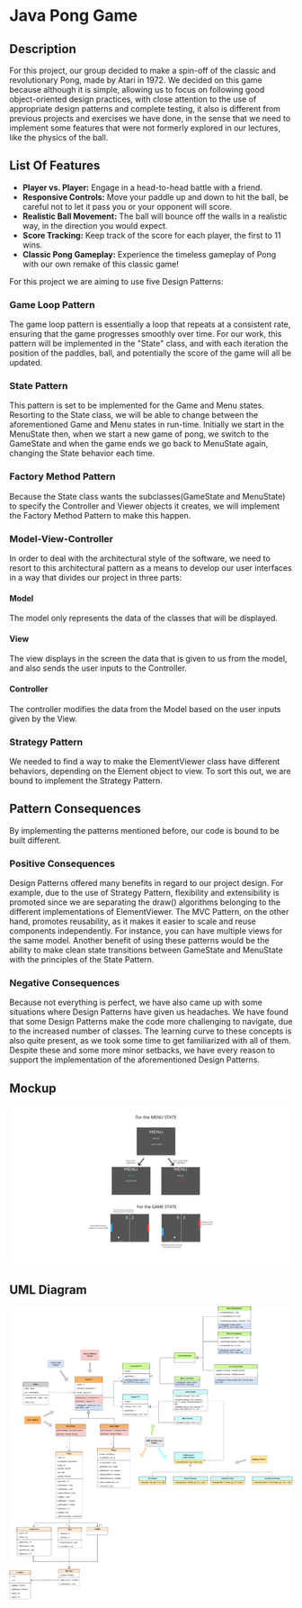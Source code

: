 # Java Pong Game

## Description
For this project, our group decided to make a spin-off of the classic and revolutionary Pong, made by Atari in 1972.
We decided on this game because although it is simple, allowing us to focus on following good object-oriented design practices,
with close attention to the use of appropriate design patterns and complete testing, it also is different from previous projects and exercises we have done,
in the sense that we need to implement some features that were not formerly explored in our lectures, like the physics of the ball.
## List Of Features
- **Player vs. Player:** Engage in a head-to-head battle with a friend.
- **Responsive Controls:** Move your paddle up and down to hit the ball, be careful not to let it pass you or your opponent will score.
- **Realistic Ball Movement:** The ball will bounce off the walls in a realistic way, in the direction you would expect.
- **Score Tracking:** Keep track of the score for each player, the first to 11 wins.
- **Classic Pong Gameplay:** Experience the timeless gameplay of Pong with our own remake of this classic game!
  
For this project we are aiming to use five Design Patterns:
### Game Loop Pattern
The game loop pattern is essentially a loop that repeats at a consistent rate, ensuring that the game progresses smoothly over time. For our work, this pattern will be implemented in the "State" class, and with each iteration the position of the paddles, ball, and potentially the score of the game will all be updated.  
### State Pattern
This pattern is set to be implemented for the Game and Menu states. Resorting to the State class, we will be able to change between the aforementioned Game and Menu states in run-time. Initially we start in the MenuState then, when we start a new game of pong, we switch to the GameState and when the game ends we go back to MenuState again, changing the State behavior each time.
### Factory Method Pattern
Because the State class wants the subclasses(GameState and MenuState) to specify the Controller and Viewer objects it creates, we will implement the Factory Method Pattern to make this happen.
### Model-View-Controller
In order to deal with the architectural style of the software, we need to resort to this architectural pattern as a means to develop our user interfaces in a way that divides our project in three parts:
  #### Model
The model only represents the data of the classes that will be displayed.
  #### View
The view displays in the screen the data that is given to us from the model, and also sends the user inputs to the Controller.
  #### Controller
The controller modifies the data from the Model based on the user inputs given by the View.
### Strategy Pattern
We needed to find a way to make the ElementViewer class have different behaviors, depending on the Element object to view. To sort this out, we are bound to implement the Strategy Pattern.
## Pattern Consequences
 By implementing the patterns mentioned before, our code is bound to be built different.
 ### Positive Consequences
 Design Patterns offered many benefits in regard to our project design. For example, due to the use of Strategy Pattern, flexibility and extensibility is promoted since we are separating the draw() algorithms belonging to the different implementations of ElementViewer. The MVC Pattern, on the other hand, promotes reusability, as it makes it easier to scale and reuse components independently. For instance, you can have multiple views for the same model. Another benefit of using these patterns would be the ability to make clean state transitions between GameState and MenuState with the principles of the State Pattern. 
 ### Negative Consequences
 Because not everything is perfect, we have also came up with some situations where Design Patterns have given us headaches. We have found that some Design Patterns make the code more challenging to navigate, due to the increased number of classes. The learning curve to these concepts is also quite present, as we took some time to get familiarized with all of them. Despite these and some more minor setbacks, we have every reason to support the implementation of the aforementioned Design Patterns.

## Mockup
![Pong Game Mockup](Mockup.png)
## UML Diagram
![UML Diagram](UML_Diagram.png)

